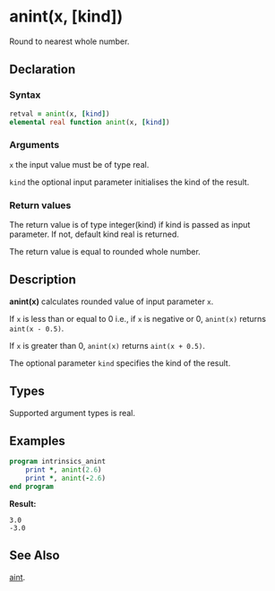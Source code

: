 # anint(x, [kind])

Round to nearest whole number.

## Declaration

### Syntax

```fortran
retval = anint(x, [kind])
elemental real function anint(x, [kind])
```

### Arguments

`x` the input value must be of type real.

`kind` the optional input parameter initialises the kind of the result.

### Return values

The return value is of type integer(kind) if kind is passed as input parameter.
If not, default kind real is returned.

The return value is equal to rounded whole number.

## Description

**anint(x)** calculates rounded value of input parameter `x`.

If `x` is less than or equal to 0 i.e., if `x` is negative or 0, `anint(x)`
returns `aint(x - 0.5)`.

If `x` is greater than 0, `anint(x)` returns `aint(x + 0.5)`.

The optional parameter `kind` specifies the kind of the result.

## Types

Supported argument types is real.

## Examples

```fortran
program intrinsics_anint
	print *, anint(2.6)
	print *, anint(-2.6)
end program
```

**Result:**

```
3.0
-3.0
```

## See Also

[aint](aint.md).
